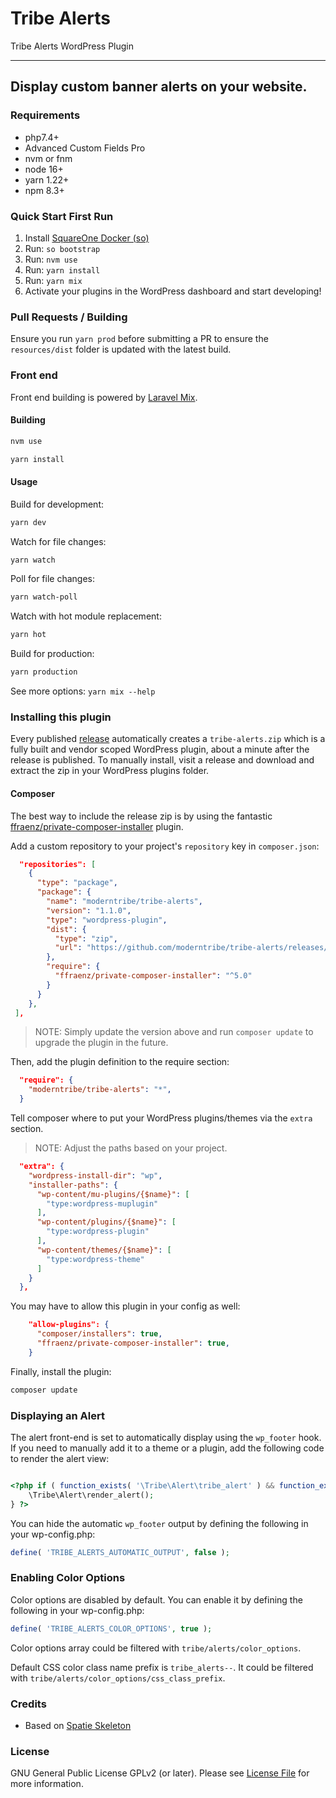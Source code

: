 # Tribe Alerts

Tribe Alerts WordPress Plugin

---
Display custom banner alerts on your website.
---

### Requirements
- php7.4+
- Advanced Custom Fields Pro
- nvm or fnm
- node 16+
- yarn 1.22+
- npm 8.3+

### Quick Start First Run

1. Install [SquareOne Docker (so)](https://github.com/moderntribe/square1-global-docker#squareone-docker)
2. Run: `so bootstrap`
3. Run: `nvm use`
4. Run: `yarn install`
5. Run: `yarn mix`
6. Activate your plugins in the WordPress dashboard and start developing!

### Pull Requests / Building

Ensure you run `yarn prod` before submitting a PR to ensure the `resources/dist` folder is updated with the latest build.

### Front end

Front end building is powered by [Laravel Mix](https://laravel-mix.com/).

#### Building
```bash
nvm use
```

```bash
yarn install
```

#### Usage

Build for development:

```bash
yarn dev
```

Watch for file changes:

```bash
yarn watch
```

Poll for file changes:

```bash
yarn watch-poll
```

Watch with hot module replacement:

```bash
yarn hot
```

Build for production:

```bash
yarn production
```

See more options: `yarn mix --help`

### Installing this plugin

Every published [release](https://github.com/moderntribe/tribe-alerts/releases) automatically creates a `tribe-alerts.zip` which is a fully built and vendor scoped WordPress plugin, about a minute after the release is published. To manually install, visit a release and download and extract the zip in your WordPress plugins folder.

#### Composer

The best way to include the release zip is by using the fantastic [ffraenz/private-composer-installer](https://github.com/ffraenz/private-composer-installer) plugin. 

Add a custom repository to your project's `repository` key in `composer.json`:

```json
  "repositories": [
    {
      "type": "package",
      "package": {
        "name": "moderntribe/tribe-alerts",
        "version": "1.1.0",
        "type": "wordpress-plugin",
        "dist": {
          "type": "zip",
          "url": "https://github.com/moderntribe/tribe-alerts/releases/download/{%VERSION}/tribe-alerts.zip"
        },
        "require": {
          "ffraenz/private-composer-installer": "^5.0"
        }
      }
    },
 ],
```

> NOTE: Simply update the version above and run `composer update` to upgrade the plugin in the future.

Then, add the plugin definition to the require section:

```json
  "require": {
    "moderntribe/tribe-alerts": "*",
  }
```

Tell composer where to put your WordPress plugins/themes via the `extra` section.

> NOTE: Adjust the paths based on your project.

```json
  "extra": {
    "wordpress-install-dir": "wp",
    "installer-paths": {
      "wp-content/mu-plugins/{$name}": [
        "type:wordpress-muplugin"
      ],
      "wp-content/plugins/{$name}": [
        "type:wordpress-plugin"
      ],
      "wp-content/themes/{$name}": [
        "type:wordpress-theme"
      ]
    }
  },
```  

You may have to allow this plugin in your config as well:

```json
    "allow-plugins": {
      "composer/installers": true,
      "ffraenz/private-composer-installer": true,
    }
```

Finally, install the plugin:

```bash
composer update
```

### Displaying an Alert

The alert front-end is set to automatically display using the `wp_footer` hook. If you need to manually add it to a theme or a plugin, add the following code to render the alert view:

```php

<?php if ( function_exists( '\Tribe\Alert\tribe_alert' ) && function_exists( '\Tribe\Alert\render_alert' ) ) {
    \Tribe\Alert\render_alert();
} ?>

```

You can hide the automatic `wp_footer` output by defining the following in your wp-config.php:

```php
define( 'TRIBE_ALERTS_AUTOMATIC_OUTPUT', false );
```

### Enabling Color Options

Color options are disabled by default. You can enable it by defining the following in your wp-config.php:

```php
define( 'TRIBE_ALERTS_COLOR_OPTIONS', true );
```

Color options array could be filtered with `tribe/alerts/color_options`.

Default CSS color class name prefix is `tribe_alerts--`. It could be filtered with `tribe/alerts/color_options/css_class_prefix`.

### Credits

- Based on [Spatie Skeleton](https://github.com/spatie/package-skeleton-php)

### License

GNU General Public License GPLv2 (or later). Please see [License File](LICENSE.md) for more information.
